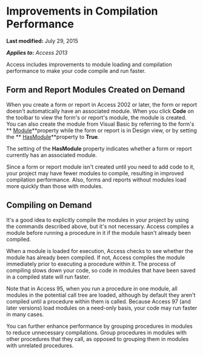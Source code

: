 
# Improvements in Compilation Performance

 **Last modified:** July 29, 2015

 _**Applies to:** Access 2013_

Access includes improvements to module loading and compilation performance to make your code compile and run faster.


## Form and Report Modules Created on Demand

When you create a form or report in Access 2002 or later, the form or report doesn't automatically have an associated module. When you click  **Code** on the toolbar to view the form's or report's module, the module is created. You can also create the module from Visual Basic by referring to the form's ** [Module](f4583bc6-a412-811e-a428-cfa10a911d35.md)**property while the form or report is in Design view, or by setting the  ** [HasModule](ba43a8c8-89f2-e744-ed99-082510dc8f3a.md)**property to  **True**.

The setting of the  **HasModule** property indicates whether a form or report currently has an associated module.

Since a form or report module isn't created until you need to add code to it, your project may have fewer modules to compile, resulting in improved compilation performance. Also, forms and reports without modules load more quickly than those with modules.


## Compiling on Demand

It's a good idea to explicitly compile the modules in your project by using the commands described above, but it's not necessary. Access compiles a module before running a procedure in it if the module hasn't already been compiled.

When a module is loaded for execution, Access checks to see whether the module has already been compiled. If not, Access compiles the module immediately prior to executing a procedure within it. The process of compiling slows down your code, so code in modules that have been saved in a compiled state will run faster.

Note that in Access 95, when you run a procedure in one module, all modules in the potential call tree are loaded, although by default they aren't compiled until a procedure within them is called. Because Access 97 (and later versions) load modules on a need-only basis, your code may run faster in many cases.

You can further enhance performance by grouping procedures in modules to reduce unnecessary compilations. Group procedures in modules with other procedures that they call, as opposed to grouping them in modules with unrelated procedures.

